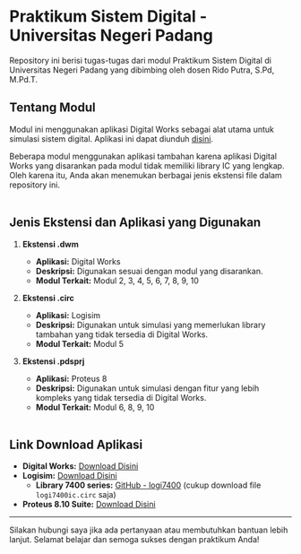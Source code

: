 # Praktikum Sistem Digital - Universitas Negeri Padang

Repository ini berisi tugas-tugas dari modul Praktikum Sistem Digital di Universitas Negeri Padang yang dibimbing oleh dosen Rido Putra, S.Pd, M.Pd.T.

## Tentang Modul

Modul ini menggunakan aplikasi Digital Works sebagai alat utama untuk simulasi sistem digital. Aplikasi ini dapat diunduh [disini](https://www.mecanique.co.uk/shop/index.php?route=product/category&path=89
).

Beberapa modul menggunakan aplikasi tambahan karena aplikasi Digital Works yang disarankan pada modul tidak memiliki library IC yang lengkap. Oleh karena itu, Anda akan menemukan berbagai jenis ekstensi file dalam repository ini.
</br></br>

## Jenis Ekstensi dan Aplikasi yang Digunakan

1. **Ekstensi .dwm**
   - **Aplikasi:** Digital Works
   - **Deskripsi:** Digunakan sesuai dengan modul yang disarankan.
   - **Modul Terkait:** Modul 2, 3, 4, 5, 6, 7, 8, 9, 10

2. **Ekstensi .circ**
   - **Aplikasi:** Logisim
   - **Deskripsi:** Digunakan untuk simulasi yang memerlukan library tambahan yang tidak tersedia di Digital Works.
   - **Modul Terkait:** Modul 5

3. **Ekstensi .pdsprj**
   - **Aplikasi:** Proteus 8
   - **Deskripsi:** Digunakan untuk simulasi dengan fitur yang lebih kompleks yang tidak tersedia di Digital Works.
   - **Modul Terkait:** Modul 6, 8, 9, 10
</br></br>

## Link Download Aplikasi

- **Digital Works:** [Download Disini](https://www.mecanique.co.uk/shop/index.php?route=product/category&path=89)
- **Logisim:** [Download Disini](https://sourceforge.net/projects/circuit/)
  - **Library 7400 series:** [GitHub - logi7400](https://github.com/r0the/logi7400) (cukup download file `logi7400ic.circ` saja)
- **Proteus 8.10 Suite:** [Download Disini](https://www.labcenter.com/)

---

Silakan hubungi saya jika ada pertanyaan atau membutuhkan bantuan lebih lanjut. Selamat belajar dan semoga sukses dengan praktikum Anda!
